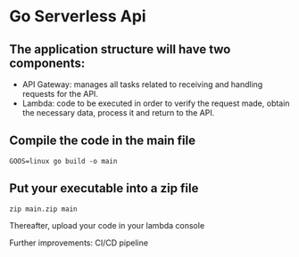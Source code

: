 
# Go Serverless Api

## The application structure will have two components:

* API Gateway: manages all tasks related to receiving and handling requests for the API.
* Lambda: code to be executed in order to verify the request made, obtain the necessary data, process it and return to the API.


## Compile the code in the main file
```console
GOOS=linux go build -o main
```

## Put your executable into a zip file
```console
zip main.zip main
```


Thereafter, upload your code in your lambda console

Further improvements: CI/CD pipeline